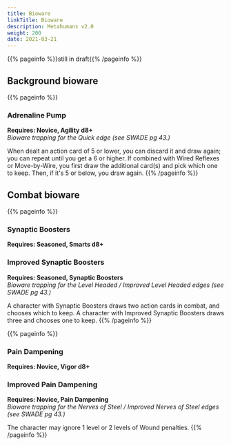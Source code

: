 ```yaml
---
title: Bioware
linkTitle: Bioware
description: Metahumans v2.0
weight: 200
date: 2021-03-21
---
```


{{% pageinfo %}}still in draft{{% /pageinfo %}} 

## Background bioware

{{% pageinfo %}}
### Adrenaline Pump
**Requires: Novice, Agility d8+** \
*Bioware trapping for the Quick edge (see SWADE pg 43.)*

When dealt an action card of 5 or lower, you can discard it and draw again; you can repeat until you get a 6 or higher. If combined with Wired Reflexes or Move-by-Wire, you first draw the additional card(s) and pick which one to keep. Then, if it's 5 or below, you draw again.
{{% /pageinfo %}} 




## Combat bioware

{{% pageinfo %}}
### Synaptic Boosters
**Requires: Seasoned, Smarts d8+**
### Improved Synaptic Boosters
**Requires: Seasoned, Synaptic Boosters** \
*Bioware trapping for the Level Headed / Improved Level Headed edges (see SWADE pg 43.)*

A character with Synaptic Boosters draws two action cards in combat, and chooses which to keep. A character with Improved Synaptic Boosters draws three and chooses one to keep.
{{% /pageinfo %}} 



{{% pageinfo %}}
### Pain Dampening
**Requires: Novice, Vigor d8+**
### Improved Pain Dampening
**Requires: Novice, Pain Dampening** \
*Bioware trapping for the Nerves of Steel / Improved Nerves of Steel edges (see SWADE pg 43.)*

The character may ignore 1 level or 2 levels of Wound penalties.
{{% /pageinfo %}} 
